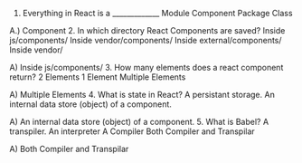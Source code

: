 1. Everything in React is a _____________
 Module
 Component
 Package
 Class
 
 A.) Component
2. In which directory React Components are saved?
 Inside js/components/
 Inside vendor/components/
 Inside external/components/
 Inside vendor/
 
A) Inside js/components/
3. How many elements does a react component return?
 2 Elements
 1 Element
 Multiple Elements
 
A) Multiple Elements
4. What is state in React?
 A persistant storage.
 An internal data store (object) of a component.

A) An internal data store (object) of a component.
5. What is Babel?
 A transpiler.
 An interpreter
 A Compiler
 Both Compiler and Transpilar
 
A) Both Compiler and Transpilar